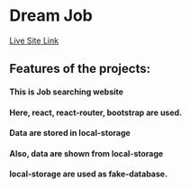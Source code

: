 # Dream Job

[Live Site Link](https://clever-hummingbird-9d2336.netlify.app)

## Features of the projects:
#### This is Job searching website
#### Here, react, react-router, bootstrap are used.
#### Data are stored in local-storage
#### Also, data are shown from local-storage
#### local-storage are used as fake-database.

